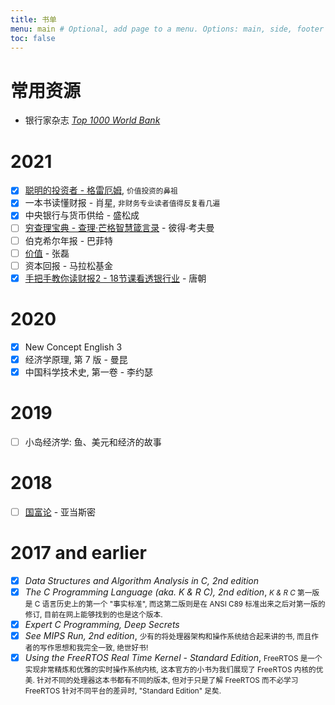 ```yaml
---
title: 书单
menu: main # Optional, add page to a menu. Options: main, side, footer
toc: false
---
```


# 常用资源

* 银行家杂志 *[Top 1000 World Bank](https://www.thebanker.com/Top-1000)*

# 2021

- [x] [聪明的投资者 - 格雷厄姆](/reading-notes/the-intelligent-investor-notes), <small>价值投资的鼻祖</small>
- [x] 一本书读懂财报 - 肖星, <small>非财务专业读者值得反复看几遍</small>
- [x] 中央银行与货币供给 - 盛松成
- [ ] [穷查理宝典 - 查理·芒格智慧箴言录](/reading-notes/poor-charlies-almanack-notes) - 彼得·考夫曼
- [ ] 伯克希尔年报 - 巴菲特
- [ ] [价值](/reading-notes/jiazhi.md) - 张磊
- [ ] 资本回报 - 马拉松基金
- [x] [手把手教你读财报2 - 18节课看透银行业](/reading-notes/caibao2-bank) - 唐朝

# 2020

- [x] New Concept English 3
- [x] 经济学原理, 第 7 版 - 曼昆
- [x] 中国科学技术史, 第一卷 - 李约瑟

# 2019

- [ ] 小岛经济学: 鱼、美元和经济的故事

# 2018

- [ ] [国富论](/reading-notes/the-wealth-of-nations-notes) - 亚当斯密

# 2017 and earlier

- [x] *Data Structures and Algorithm Analysis in C, 2nd edition*
- [x] *The C Programming Language (aka. K & R C), 2nd edition*, <small> *K & R C* 第一版是 C 语言历史上的第一个 "事实标准", 而这第二版则是在 ANSI C89 标准出来之后对第一版的修订, 目前在网上能够找到的也是这个版本.</small>
- [x] *Expert C Programming, Deep Secrets*
- [x] *See MIPS Run, 2nd edition*, <small>少有的将处理器架构和操作系统结合起来讲的书, 而且作者的写作思想和我完全一致, 绝世好书!</small>
- [x] *Using the FreeRTOS Real Time Kernel - Standard Edition*, <small>FreeRTOS 是一个实现非常精炼和优雅的实时操作系统内核, 这本官方的小书为我们展现了 FreeRTOS 内核的优美. 针对不同的处理器这本书都有不同的版本, 但对于只是了解 FreeRTOS 而不必学习 FreeRTOS 针对不同平台的差异时, "Standard Edition" 足矣.</small>
